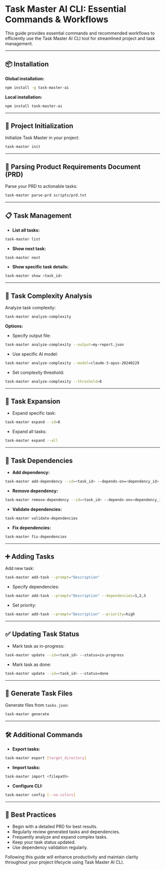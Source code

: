 # Task Master AI CLI: Essential Commands & Workflows

This guide provides essential commands and recommended workflows to efficiently use the Task Master AI CLI tool for streamlined project and task management.

---

## 📦 Installation

**Global installation:**

```bash
npm install -g task-master-ai
```

**Local installation:**

```bash
npm install task-master-ai
```

---

## 🚀 Project Initialization

Initialize Task Master in your project:

```bash
task-master init
```

---

## 📄 Parsing Product Requirements Document (PRD)

Parse your PRD to actionable tasks:

```bash
task-master parse-prd scripts/prd.txt
```

---

## 📋 Task Management

- **List all tasks:**

```bash
task-master list
```

- **Show next task:**

```bash
task-master next
```

- **Show specific task details:**

```bash
task-master show <task_id>
```

---

## 🧠 Task Complexity Analysis

Analyze task complexity:

```bash
task-master analyze-complexity
```

**Options:**

- Specify output file:

```bash
task-master analyze-complexity --output=my-report.json
```

- Use specific AI model:

```bash
task-master analyze-complexity --model=claude-3-opus-20240229
```

- Set complexity threshold:

```bash
task-master analyze-complexity --threshold=6
```

---

## 🔄 Task Expansion

- Expand specific task:

```bash
task-master expand --id=8
```

- Expand all tasks:

```bash
task-master expand --all
```

---

## 🔗 Task Dependencies

- **Add dependency:**

```bash
task-master add-dependency --id=<task_id> --depends-on=<dependency_id>
```

- **Remove dependency:**

```bash
task-master remove-dependency --id=<task_id> --depends-on=<dependency_id>
```

- **Validate dependencies:**

```bash
task-master validate-dependencies
```

- **Fix dependencies:**

```bash
task-master fix-dependencies
```

---

## ➕ Adding Tasks

Add new task:

```bash
task-master add-task --prompt="Description"
```

- Specify dependencies:

```bash
task-master add-task --prompt="Description" --dependencies=1,2,3
```

- Set priority:

```bash
task-master add-task --prompt="Description" --priority=high
```

---

## ✅ Updating Task Status

- Mark task as in-progress:

```bash
task-master update --id=<task_id> --status=in-progress
```

- Mark task as done:

```bash
task-master update --id=<task_id> --status=done
```

---

## 🧪 Generate Task Files

Generate files from `tasks.json`:

```bash
task-master generate
```

---

## 🛠️ Additional Commands

- **Export tasks:**

```bash
task-master export [target_directory]
```

- **Import tasks:**

```bash
task-master import <filepath>
```

- **Configure CLI:**

```bash
task-master config [--no-colors]
```

---

## 🧠 Best Practices

- Begin with a detailed PRD for best results.
- Regularly review generated tasks and dependencies.
- Frequently analyze and expand complex tasks.
- Keep your task status updated.
- Use dependency validation regularly.

Following this guide will enhance productivity and maintain clarity throughout your project lifecycle using Task Master AI CLI.
